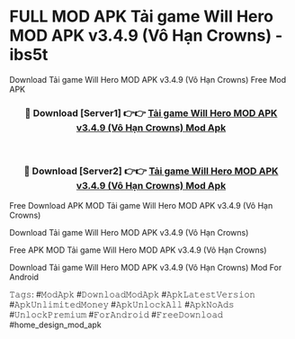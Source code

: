 # FULL MOD APK Tải game Will Hero MOD APK v3.4.9 (Vô Hạn Crowns) - ibs5t
Download Tải game Will Hero MOD APK v3.4.9 (Vô Hạn Crowns) Free Mod APK

<div align="center">
<h3>🔴 Download [Server1] 👉👉 <a href="https://apk-comot.site?title=Tải_game_Will_Hero_MOD_APK_v3.4.9_(Vô_Hạn_Crowns)">Tải game Will Hero MOD APK v3.4.9 (Vô Hạn Crowns) Mod Apk</a></h3><br>

<h3>🔴 Download [Server2] 👉👉 <a href="https://apk-comot.site?title=Tải_game_Will_Hero_MOD_APK_v3.4.9_(Vô_Hạn_Crowns)">Tải game Will Hero MOD APK v3.4.9 (Vô Hạn Crowns) Mod Apk</a></h3>
</div>


Free Download APK MOD Tải game Will Hero MOD APK v3.4.9 (Vô Hạn Crowns)

Download Tải game Will Hero MOD APK v3.4.9 (Vô Hạn Crowns) 

Free APK MOD Tải game Will Hero MOD APK v3.4.9 (Vô Hạn Crowns) 

Download Tải game Will Hero MOD APK v3.4.9 (Vô Hạn Crowns) Mod For Android

𝚃𝚊𝚐𝚜: #𝙼𝚘𝚍𝙰𝚙𝚔 #𝙳𝚘𝚠𝚗𝚕𝚘𝚊𝚍𝙼𝚘𝚍𝙰𝚙𝚔 #𝙰𝚙𝚔𝙻𝚊𝚝𝚎𝚜𝚝𝚅𝚎𝚛𝚜𝚒𝚘𝚗 #𝙰𝚙𝚔𝚄𝚗𝚕𝚒𝚖𝚒𝚝𝚎𝚍𝙼𝚘𝚗𝚎𝚢 #𝙰𝚙𝚔𝚄𝚗𝚕𝚘𝚌𝚔𝙰𝚕𝚕 #𝙰𝚙𝚔𝙽𝚘𝙰𝚍𝚜 #𝚄𝚗𝚕𝚘𝚌𝚔𝙿𝚛𝚎𝚖𝚒𝚞𝚖 #𝙵𝚘𝚛𝙰𝚗𝚍𝚛𝚘𝚒𝚍 #𝙵𝚛𝚎𝚎𝙳𝚘𝚠𝚗𝚕𝚘𝚊𝚍 #home_design_mod_apk